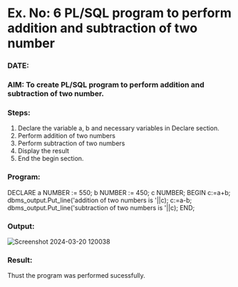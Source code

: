 # Ex. No: 6 PL/SQL program to perform addition and subtraction of two number 
### DATE: 
### AIM: To create PL/SQL program to perform addition and subtraction of two number.

### Steps:
1. Declare the variable a, b and necessary variables in Declare section.
2. Perform addition of two numbers
3. Perform subtraction of two numbers 
4. Display the result 
5. End the begin section.

### Program:
DECLARE
 a NUMBER := 550;
 b NUMBER := 450;
 c NUMBER;
BEGIN
 c:=a+b;
 dbms_output.Put_line('addition of two numbers is '||c);
 c:=a-b;
 dbms_output.Put_line('subtraction of two numbers is '||c);
END;

### Output:
![Screenshot 2024-03-20 120038](https://github.com/ttamizharasi/DBMS/assets/119657317/06f51b2c-4042-4c3b-ada5-4e05b347c70b)


### Result:
Thust the program was performed sucessfully.
